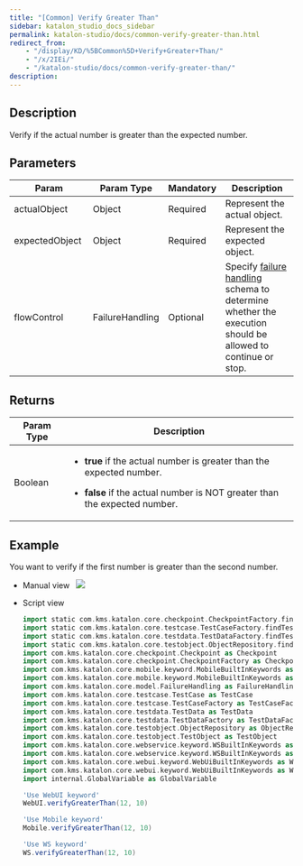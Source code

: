 ```yaml
---
title: "[Common] Verify Greater Than"
sidebar: katalon_studio_docs_sidebar
permalink: katalon-studio/docs/common-verify-greater-than.html
redirect_from:
    - "/display/KD/%5BCommon%5D+Verify+Greater+Than/"
    - "/x/2IEi/"
    - "/katalon-studio/docs/common-verify-greater-than/"
description:
---
```

Description  
-------------

Verify if the actual number is greater than the expected number.

Parameters  
------------

| Param | Param Type | Mandatory | Description |
| --- | --- | --- | --- |
| actualObject  | Object  | Required | Represent the actual object. |
| expectedObject  | Object  | Required | Represent the expected object. |
| flowControl | FailureHandling | Optional | Specify [failure handling](/x/qAAM) schema to determine whether the execution should be allowed to continue or stop. |

Returns 
--------

<table><thead><tr><th>Param Type</th><th>Description</th></tr></thead><tbody><tr><td>Boolean</td><td><ul><li><p><strong>true</strong>&nbsp;if the actual number is greater than the expected number.</p></li><li><p><strong>false</strong>&nbsp;if the actual number is NOT greater than the expected number.</p></li></ul></td></tr></tbody></table>

Example  
---------

You want to verify if the first number is greater than the second number.

*   Manual view  
    ![](../../images/katalon-studio/docs/common-verify-greater-than/image2017-3-3-173A293A1.png)
*   Script view 

    ```groovy
    import static com.kms.katalon.core.checkpoint.CheckpointFactory.findCheckpoint
    import static com.kms.katalon.core.testcase.TestCaseFactory.findTestCase
    import static com.kms.katalon.core.testdata.TestDataFactory.findTestData
    import static com.kms.katalon.core.testobject.ObjectRepository.findTestObject
    import com.kms.katalon.core.checkpoint.Checkpoint as Checkpoint
    import com.kms.katalon.core.checkpoint.CheckpointFactory as CheckpointFactory
    import com.kms.katalon.core.mobile.keyword.MobileBuiltInKeywords as MobileBuiltInKeywords
    import com.kms.katalon.core.mobile.keyword.MobileBuiltInKeywords as Mobile
    import com.kms.katalon.core.model.FailureHandling as FailureHandling
    import com.kms.katalon.core.testcase.TestCase as TestCase
    import com.kms.katalon.core.testcase.TestCaseFactory as TestCaseFactory
    import com.kms.katalon.core.testdata.TestData as TestData
    import com.kms.katalon.core.testdata.TestDataFactory as TestDataFactory
    import com.kms.katalon.core.testobject.ObjectRepository as ObjectRepository
    import com.kms.katalon.core.testobject.TestObject as TestObject
    import com.kms.katalon.core.webservice.keyword.WSBuiltInKeywords as WSBuiltInKeywords
    import com.kms.katalon.core.webservice.keyword.WSBuiltInKeywords as WS
    import com.kms.katalon.core.webui.keyword.WebUiBuiltInKeywords as WebUiBuiltInKeywords
    import com.kms.katalon.core.webui.keyword.WebUiBuiltInKeywords as WebUI
    import internal.GlobalVariable as GlobalVariable

    'Use WebUI keyword'
    WebUI.verifyGreaterThan(12, 10)

    'Use Mobile keyword'
    Mobile.verifyGreaterThan(12, 10)

    'Use WS keyword'
    WS.verifyGreaterThan(12, 10)
    ```